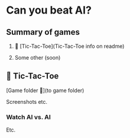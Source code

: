 # Can you beat AI?

## Summary of games

1. :crown: [Tic-Tac-Toe](Tic-Tac-Toe info on readme)
   
2. Some other (soon)

## :crown: Tic-Tac-Toe

[Game folder :notebook:](to game folder)

Screenshots etc.

### **Watch AI vs. AI**

Etc.
